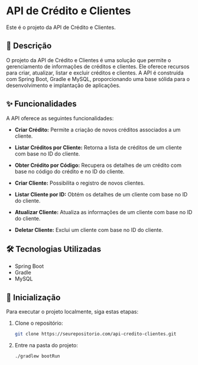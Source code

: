 # API de Crédito e Clientes

Este é o projeto da API de Crédito e Clientes.

## 📖 Descrição

O projeto da API de Crédito e Clientes é uma solução que permite o gerenciamento de informações de créditos e clientes. Ele oferece recursos para criar, atualizar, listar e excluir créditos e clientes. A API é construída com Spring Boot, Gradle e MySQL, proporcionando uma base sólida para o desenvolvimento e implantação de aplicações.

## ✨ Funcionalidades

A API oferece as seguintes funcionalidades:

- **Criar Crédito:** Permite a criação de novos créditos associados a um cliente.

- **Listar Créditos por Cliente:** Retorna a lista de créditos de um cliente com base no ID do cliente.

- **Obter Crédito por Código:** Recupera os detalhes de um crédito com base no código do crédito e no ID do cliente.

- **Criar Cliente:** Possibilita o registro de novos clientes.

- **Listar Cliente por ID:** Obtém os detalhes de um cliente com base no ID do cliente.

- **Atualizar Cliente:** Atualiza as informações de um cliente com base no ID do cliente.

- **Deletar Cliente:** Exclui um cliente com base no ID do cliente.

## 🛠️ Tecnologias Utilizadas

- Spring Boot
- Gradle
- MySQL

## 🚀 Inicialização

Para executar o projeto localmente, siga estas etapas:

1. Clone o repositório:

   ```bash
   git clone https://seurepositorio.com/api-credito-clientes.git
1. Entre na pasta do projeto:

   ```bash
   ./gradlew bootRun

